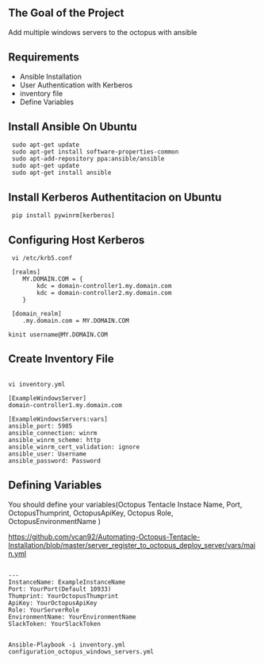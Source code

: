 The Goal of the Project
-----------------------
Add multiple windows servers to the octopus with ansible


Requirements
------------

- Ansible Installation
- User Authentication with Kerberos
- inventory file
- Define Variables

Install Ansible On Ubuntu
-------------------------

```Install Ansible
 sudo apt-get update
 sudo apt-get install software-properties-common
 sudo apt-add-repository ppa:ansible/ansible
 sudo apt-get update
 sudo apt-get install ansible
```

Install Kerberos Authentitacion on Ubuntu
-----------------------------------------

```Install Kerberos
 pip install pywinrm[kerberos]
```

Configuring Host Kerberos
-------------------------

```Configuring Kerberos
 vi /etc/krb5.conf

 [realms]
    MY.DOMAIN.COM = {
        kdc = domain-controller1.my.domain.com
        kdc = domain-controller2.my.domain.com
    }
    
 [domain_realm]
    .my.domain.com = MY.DOMAIN.COM
       
kinit username@MY.DOMAIN.COM
```

Create Inventory File
---------------------
```Create Inventory File

vi inventory.yml

[ExampleWindowsServer]
domain-controller1.my.domain.com

[ExampleWindowsServers:vars]
ansible_port: 5985
ansible_connection: winrm
ansible_winrm_scheme: http
ansible_winrm_cert_validation: ignore
ansible_user: Username
ansible_password: Password
```

Defining Variables
------------------
You should define your variables(Octopus Tentacle Instace Name, Port, OctopusThumprint, OctopusApiKey, Octopus Role, OctopusEnvironmentName )

https://github.com/vcan92/Automating-Octopus-Tentacle-Installation/blob/master/server_register_to_octopus_deploy_server/vars/main.yml

```DefineVariable

---
InstanceName: ExampleInstanceName
Port: YourPort(Default 10933)
Thumprint: YourOctopusThumprint
ApiKey: YourOctopusApiKey
Role: YourServerRole
EnvironmentName: YourEnvironmentName
SlackToken: YourSlackToken
```

```Run Ansible-Palybook

Ansible-Playbook -i inventory.yml configuration_octopus_windows_servers.yml

```














